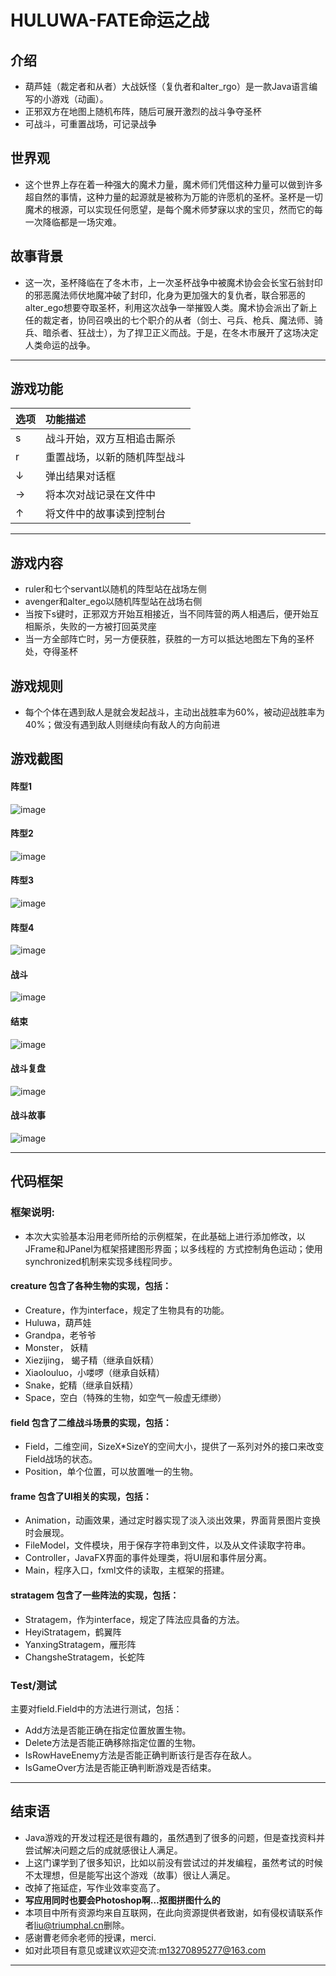 # HULUWA-FATE命运之战
## 介绍
- 葫芦娃（裁定者和从者）大战妖怪（复仇者和alter_rgo）是一款Java语言编写的小游戏（动画）。
- 正邪双方在地图上随机布阵，随后可展开激烈的战斗争夺圣杯
- 可战斗，可重置战场，可记录战争
## 世界观
- 这个世界上存在着一种强大的魔术力量，魔术师们凭借这种力量可以做到许多超自然的事情，这种力量的起源就是被称为万能的许愿机的圣杯。圣杯是一切魔术的根源，可以实现任何愿望，是每个魔术师梦寐以求的宝贝，然而它的每一次降临都是一场灾难。
## 故事背景
- 这一次，圣杯降临在了冬木市，上一次圣杯战争中被魔术协会会长宝石翁封印的邪恶魔法师伏地魔冲破了封印，化身为更加强大的复仇者，联合邪恶的alter_ego想要夺取圣杯，利用这次战争一举摧毁人类。魔术协会派出了新上任的裁定者，协同召唤出的七个职介的从者（剑士、弓兵、枪兵、魔法师、骑兵、暗杀者、狂战士），为了捍卫正义而战。于是，在冬木市展开了这场决定人类命运的战争。
***
## 游戏功能
|选项|功能描述|
|:------|:----|
|s|战斗开始，双方互相追击厮杀|
|r|重置战场，以新的随机阵型战斗|
|↓|弹出结果对话框|
|→|将本次对战记录在文件中|
|↑|将文件中的故事读到控制台|
***
## 游戏内容
- ruler和七个servant以随机的阵型站在战场左侧
- avenger和alter_ego以随机阵型站在战场右侧
- 当按下s键时，正邪双方开始互相接近，当不同阵营的两人相遇后，便开始互相厮杀，失败的一方被打回英灵座
- 当一方全部阵亡时，另一方便获胜，获胜的一方可以抵达地图左下角的圣杯处，夺得圣杯
## 游戏规则
- 每个个体在遇到敌人是就会发起战斗，主动出战胜率为60%，被动迎战胜率为40%；做没有遇到敌人则继续向有敌人的方向前进
## 游戏截图
#### 阵型1
![image](https://github.com/Dead96Beat/java-2017f-homework/blob/master/Fianl%20Project/final_project/葫芦娃报告截图/对阵1.png "应用截图")
#### 阵型2
![image](https://github.com/Dead96Beat/java-2017f-homework/blob/master/Fianl%20Project/final_project/葫芦娃报告截图/对阵2.png "应用截图")
#### 阵型3
![image](https://github.com/Dead96Beat/java-2017f-homework/blob/master/Fianl%20Project/final_project/葫芦娃报告截图/对阵3.png "应用截图")
#### 阵型4
![image](https://github.com/Dead96Beat/java-2017f-homework/blob/master/Fianl%20Project/final_project/葫芦娃报告截图/对阵4.png "应用截图")
#### 战斗
![image](https://github.com/Dead96Beat/java-2017f-homework/blob/master/Fianl%20Project/final_project/葫芦娃报告截图/战斗.png "应用截图")
#### 结束
![image](https://github.com/Dead96Beat/java-2017f-homework/blob/master/Fianl%20Project/final_project/葫芦娃报告截图/结束.png "应用截图")
#### 战斗复盘
![image](https://github.com/Dead96Beat/java-2017f-homework/blob/master/Fianl%20Project/final_project/葫芦娃报告截图/战斗复盘.png "应用截图")
#### 战斗故事
![image](https://github.com/Dead96Beat/java-2017f-homework/blob/master/Fianl%20Project/final_project/葫芦娃报告截图/战斗故事.png "应用截图")
***
## 代码框架
### 框架说明:
- 本次大实验基本沿用老师所给的示例框架，在此基础上进行添加修改，以JFrame和JPanel为框架搭建图形界面；以多线程的
方式控制角色运动；使用synchronized机制来实现多线程同步。
#### creature 包含了各种生物的实现，包括：
* Creature，作为interface，规定了生物具有的功能。
* Huluwa，葫芦娃
* Grandpa，老爷爷
* Monster， 妖精
* Xiezijing， 蝎子精（继承自妖精）
* Xiaolouluo，小喽啰（继承自妖精）
* Snake，蛇精（继承自妖精）
* Space，空白（特殊的生物，如空气一般虚无缥缈）
#### field 包含了二维战斗场景的实现，包括：
* Field，二维空间，SizeX*SizeY的空间大小，提供了一系列对外的接口来改变Field战场的状态。
* Position，单个位置，可以放置唯一的生物。
#### frame 包含了UI相关的实现，包括：
* Animation，动画效果，通过定时器实现了淡入淡出效果，界面背景图片变换时会展现。
* FileModel，文件模块，用于保存字符串到文件，以及从文件读取字符串。
* Controller，JavaFX界面的事件处理类，将UI层和事件层分离。
* Main，程序入口，fxml文件的读取，主框架的搭建。
#### stratagem 包含了一些阵法的实现，包括：
* Stratagem，作为interface，规定了阵法应具备的方法。
* HeyiStratagem，鹤翼阵
* YanxingStratagem，雁形阵
* ChangsheStratagem，长蛇阵
### Test/测试
主要对field.Field中的方法进行测试，包括：
* Add方法是否能正确在指定位置放置生物。
* Delete方法是否能正确移除指定位置的生物。
* IsRowHaveEnemy方法是否能正确判断该行是否存在敌人。
* IsGameOver方法是否能正确判断游戏是否结束。
***
## 结束语
- Java游戏的开发过程还是很有趣的，虽然遇到了很多的问题，但是查找资料并尝试解决问题之后的成就感很让人满足。
- 上这门课学到了很多知识，比如以前没有尝试过的并发编程，虽然考试的时候不太理想，但是能写出这个游戏（故事）很让人满足。
- 改掉了拖延症，写作业效率变高了。
- **写应用同时也要会Photoshop啊...抠图拼图什么的**
- 本项目中所有资源均来自互联网，在此向资源提供者致谢，如有侵权请联系作者<liu@triumphal.cn>删除。
- 感谢曹老师余老师的授课，merci.
- 如对此项目有意见或建议欢迎交流:<m13270895277@163.com>
***
